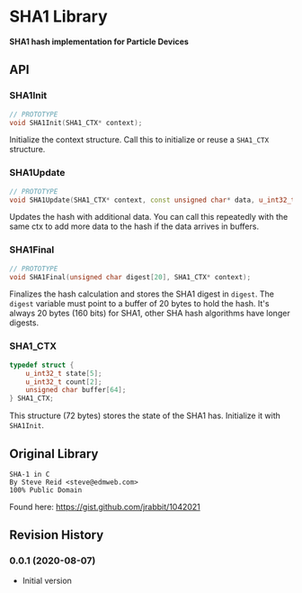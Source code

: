 # SHA1 Library

**SHA1 hash implementation for Particle Devices**

## API


### SHA1Init

```cpp
// PROTOTYPE
void SHA1Init(SHA1_CTX* context);
```

Initialize the context structure. Call this to initialize or reuse a `SHA1_CTX` structure.

### SHA1Update

```cpp
// PROTOTYPE
void SHA1Update(SHA1_CTX* context, const unsigned char* data, u_int32_t len);
```

Updates the hash with additional data. You can call this repeatedly with the same ctx to add more data to the hash if the data arrives in buffers.

### SHA1Final

```cpp
// PROTOTYPE
void SHA1Final(unsigned char digest[20], SHA1_CTX* context);
```

Finalizes the hash calculation and stores the SHA1 digest in `digest`. The `digest` variable must point to a buffer of 20 bytes to hold the hash. It's always 20 bytes (160 bits) for SHA1, other SHA hash algorithms have longer digests.

### SHA1\_CTX

```cpp
typedef struct {
    u_int32_t state[5];
    u_int32_t count[2];
    unsigned char buffer[64];
} SHA1_CTX;
```

This structure (72 bytes) stores the state of the SHA1 has. Initialize it with `SHA1Init`. 


## Original Library

```
SHA-1 in C
By Steve Reid <steve@edmweb.com>
100% Public Domain
```

Found here: https://gist.github.com/jrabbit/1042021

## Revision History

### 0.0.1 (2020-08-07)

- Initial version

